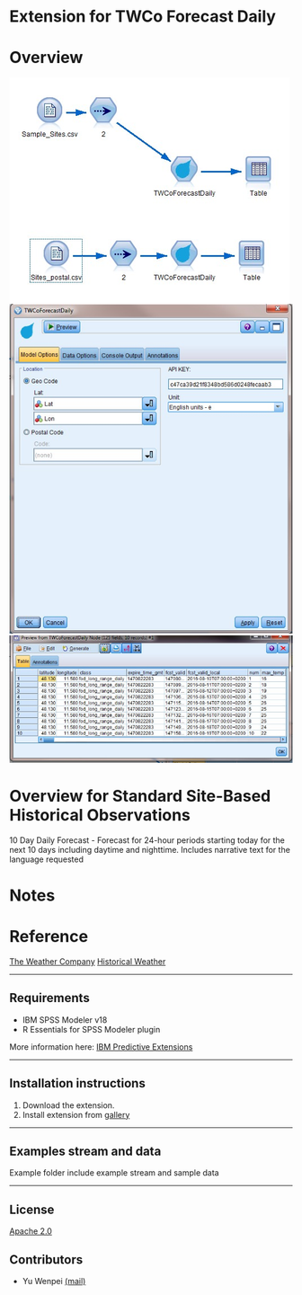 # Extension for TWCo Forecast Daily

# Overview

![Screenshot](./Screenshot/stream.jpg)
![Screenshot1](./Screenshot/ui.jpg)
![Screenshot2](./Screenshot/output.jpg)

# Overview for Standard Site-Based Historical Observations
10 Day Daily Forecast - Forecast for 24-hour periods starting today for the next 10 days including daytime and nighttime.  Includes narrative text for the language requested

# Notes


# Reference
[The Weather Company](http://www.theweathercompany.com/)
[Historical Weather](http://goo.gl/AoxGl3)

---
Requirements
----
- IBM SPSS Modeler v18
- R Essentials for SPSS Modeler plugin 

More information here: [IBM Predictive Extensions][2]

---
Installation instructions
----
1. Download the extension.
2. Install extension from [gallery][2] 

---
Examples stream and data
----
Example folder include example stream and sample data

---
License
----

[Apache 2.0][1]


Contributors
----
- Yu Wenpei [(mail)](yuwenp@cn.ibm.com)

[1]:http://www.apache.org/licenses/LICENSE-2.0.html
[2]:https://developer.ibm.com/predictiveanalytics/downloads/#tab2
